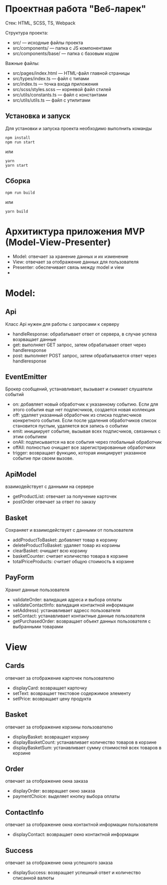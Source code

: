 # Проектная работа "Веб-ларек"

Стек: HTML, SCSS, TS, Webpack

Структура проекта:
- src/ — исходные файлы проекта
- src/components/ — папка с JS компонентами
- src/components/base/ — папка с базовым кодом

Важные файлы:
- src/pages/index.html — HTML-файл главной страницы
- src/types/index.ts — файл с типами
- src/index.ts — точка входа приложения
- src/scss/styles.scss — корневой файл стилей
- src/utils/constants.ts — файл с константами
- src/utils/utils.ts — файл с утилитами

## Установка и запуск
Для установки и запуска проекта необходимо выполнить команды

```
npm install
npm run start
```

или

```
yarn
yarn start
```
## Сборка

```
npm run build
```

или

```
yarn build
```

# Архитиктура приложения MVP (Model-View-Presenter)
- Model:  отвечает за хранение данных и их изменение
- View: отвечает за отображение данных для пользователя
- Presenter: обеспечивает связь между  model и view
- 
# Model:

## Api
Класс Api нужен для работы с запросами к серверу

- handleResponse: обрабатывает ответ от сервера, в случае успеха возрващает данные
- get: выполняет GET запрос, затем обрабатывает ответ через handleresponse
- post: выполняет POST запрос, затем обрабатывается ответ через handleresponse

## EventEmitter
Брокер сообщений, устанавливает, вызывает и снимает слушатели событий

- on: добавляет новый обработчик к указанному событию. Если для этого события еще нет подписчиков, создается новая коллекция
- off: удаляет указанный обработчик из списка подписчиков конкретного события. Если после удаления обработчиков список 
становится пустым, удаляется вся запись о событии
- emit: инициирует событие, вызывая всех подписчиков, связанных с этим событием
- onAll: подписывается на все события через глобальный обработчик
- offAll: полностью очищает все зарегистрированные обработчики
- trigger: возвращает функцию, которая инициирует указанное событие при своем вызове.

## ApiModel 
взаимодействует с данными на сервере

- getProductList: отвечает за  получение карточек 
- postOrder отвечает за ответ по заказу

## Basket
Сохраняет и взаимодействует с данными от пользователя 

- addProductToBasket: добавляет товар в корзину
- deleteProductToBasket: удаляет товар из корзины
- clearBasket: очищает всю корзину
- basketCounter: считает количество товара в корзине
- totalPriceProducts: считает общую стоимость в корзине

## PayForm
Хранит данные пользователя 

- validateOrder: валидация адреса и выбора оплаты
- validateContactInfo: валидация контактной информации 
- setAddress(: устанавливает адресс пользователя
- setContact: устанавливает контактные данные пользователя 
- getPurchasedOrder: возвращает объект данных пользователя с выбранными товарами

# View

## Cards
отвечает за отображение карточек пользователю 

- displayCard: возвращает карточку 
- setText: возвращает текстовое содержимое элементу
- setPrice: возвращает цену продукта

## Basket
отвечает за отображение корзины пользователю

- displayBasket: возвращает корзину
- displayBasketCount: устанавливает количество товаров в корзине 
- displayBasketSum: устанавливает сумму стоимостей всех товаров в корзине

## Order
отвечает за отображение окна заказа

- displayOrder: возвращает окно заказа
- paymentChoice: выделяет кнопку выбора оплаты

## ContactInfo
отвечает за отображение окна контактной информации пользователя

- displayContact: возвращает окно контактной информации

## Success
отвечает за отображение окна успешного заказа

- displaySuccess: возвращает успешный ответ и количество списанной валюты